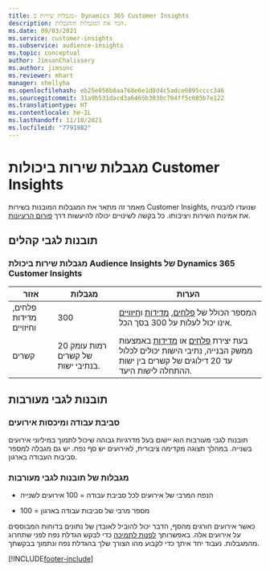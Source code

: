 ```yaml
---
title: מגבלות שירות ב- Dynamics 365 Customer Insights
description: הכר את המגבלות וההגבלות.
ms.date: 09/03/2021
ms.service: customer-insights
ms.subservice: audience-insights
ms.topic: conceptual
author: JimsonChalissery
ms.author: jimsonc
ms.reviewer: mhart
manager: shellyha
ms.openlocfilehash: eb25e050b8aa768e6e1d8d4c5adce6095cccc346
ms.sourcegitcommit: 31a9b531dacd3a6465b3030c704ff5c085b7e122
ms.translationtype: HT
ms.contentlocale: he-IL
ms.lasthandoff: 11/10/2021
ms.locfileid: "7791982"
---
```

# <a name="service-limits-in-customer-insights-capabilities"></a>מגבלות שירות ביכולות Customer Insights

מאמר זה מתאר את המגבלות המובנות בשירות Customer Insights, שנועדו להבטיח את אמינות השירות ויציבותו. כל בקשה לשינויים יכולה להיעשות דרך [פורום הרעיונות](https://go.microsoft.com/fwlink/?linkid=2074172). 

## <a name="audience-insights"></a>תובנות לגבי קהלים

### <a name="service-limits-in-dynamics-365-customer-insights-audience-insights-capability"></a>מגבלות שירות ביכולת Audience Insights של Dynamics 365 Customer Insights

| אזור  | מגבלות  | הערות |
|-------------|---------------------------------------------------------------------|---------------------------------------------------------------------|
| פלחים, מדידות וחיזויים | 300  | המספר הכולל של [פלחים](audience-insights/segments.md), [מדידות](audience-insights/measures.md) ו[חיזויים](audience-insights/predictions.md) אינו יכול לעלות על 300 בסך הכל.  |
| קשרים | 20 רמות עומק של קשרים בנתיבי ישות. | בעת יצירת [פלחים](audience-insights/segments.md) או [מדידות](audience-insights/measures.md) באמצעות ממשק הבנייה, נתיבי הישות יכולים לכלול עד 20 דילוגים של קשרים בין ישות ההתחלה לישות היעד.  |


## <a name="engagement-insights"></a>תובנות לגבי מעורבות

### <a name="workspace-and-event-quotas"></a>סביבת עבודה ומיכסות אירועים

תובנות לגבי מעורבות הוא יישום בעל מדרגיות גבוהה שיכול לתמוך במיליוני אירועים בשנייה. במהלך תצוגה מקדימה ציבורית, לאירועים יש סף נפח. יש גם מגבלה למספר סביבות העבודה בארגון.

### <a name="engagement-insights-limits"></a>מגבלות של תובנות לגבי מעורבות

- הנפח המרבי של אירועים לכל סביבת עבודה = 100 אירועים לשנייה

- מספר מרבי של סביבות עבודה בארגון = 100

כאשר אירועים חורגים מהסף, הדבר יכול להוביל לאובדן של נתונים בדוחות המבוססים על אירועים אלה. באפשרותך [לפנות לתמיכה](https://go.microsoft.com/fwlink/?linkid=2145734) כדי לבקש הגדלת נפח לפני שתחרוג מהמגבלות. נעבוד יחד איתך כדי לקבוע מהו הצורך שלך בהגדלת נפח ונתמוך בבקשתך.


[!INCLUDE[footer-include](includes/footer-banner.md)]

